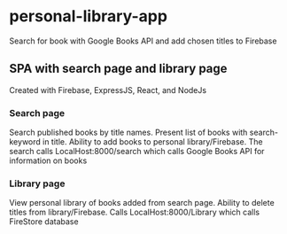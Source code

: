 # personal-library-app

Search for book with Google Books API and add chosen titles to Firebase

## SPA with search page and library page

Created with Firebase, ExpressJS, React, and NodeJs

### Search page

Search published books by title names. Present list of books with search-keyword in title. Ability to add books to personal library/Firebase. The search calls LocalHost:8000/search which calls Google Books API for information on books

### Library page

View personal library of books added from search page. Ability to delete titles from library/Firebase. Calls LocalHost:8000/Library which calls FireStore database
